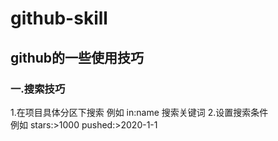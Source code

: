 # github-skill
## github的一些使用技巧
### 一.搜索技巧
1.在项目具体分区下搜索
例如 in:name 搜索关键词
2.设置搜索条件  
例如 stars:>1000  pushed:>2020-1-1 



